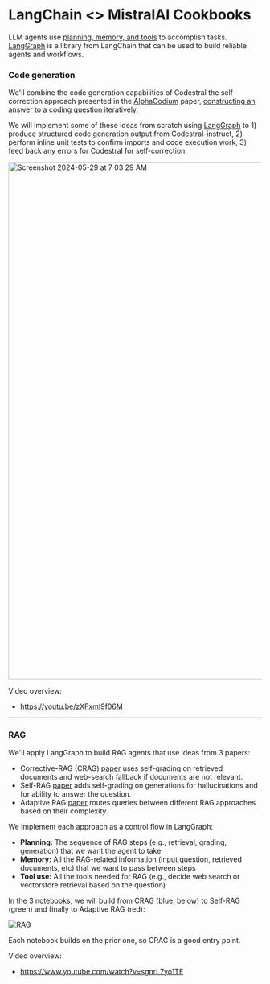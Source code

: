 # LangChain <> MistralAI Cookbooks

LLM agents use [planning, memory, and tools](https://lilianweng.github.io/posts/2023-06-23-agent/) to accomplish tasks. [LangGraph](https://python.langchain.com/docs/langgraph) is a library from LangChain that can be used to build reliable agents and workflows.

### Code generation

We'll combine the code generation capabilities of Codestral the self-correction approach presented in the [AlphaCodium](https://github.com/Codium-ai/AlphaCodium) paper, [constructing an answer to a coding question iteratively](https://x.com/karpathy/status/1748043513156272416?s=20).  

We will implement some of these ideas from scratch using [LangGraph](https://python.langchain.com/docs/langgraph) to 1) produce structured code generation output from Codestral-instruct, 2) perform inline unit tests to confirm imports and code execution work, 3) feed back any errors for Codestral for self-correction.

<img width="1029" alt="Screenshot 2024-05-29 at 7 03 29 AM" src="https://github.com/rlancemartin/mistral-cookbook/assets/122662504/4ad2c6f3-2fe5-4a0a-b33c-02f489170c0a">

Video overview:

* https://youtu.be/zXFxmI9f06M

--- 

### RAG

We'll apply LangGraph to build RAG agents that use ideas from 3 papers:

* Corrective-RAG (CRAG) [paper](https://arxiv.org/pdf/2401.15884.pdf) uses self-grading on retrieved documents and web-search fallback if documents are not relevant.
* Self-RAG [paper](https://arxiv.org/abs/2310.11511) adds self-grading on generations for hallucinations and for ability to answer the question.
* Adaptive RAG [paper](https://arxiv.org/abs/2403.14403) routes queries between different RAG approaches based on their complexity.

We implement each approach as a control flow in LangGraph:
- **Planning:** The sequence of RAG steps (e.g., retrieval, grading, generation) that we want the agent to take
- **Memory:** All the RAG-related information (input question, retrieved documents, etc) that we want to pass between steps
- **Tool use:** All the tools needed for RAG (e.g., decide web search or vectorstore retrieval based on the question)

In the 3 notebooks, we will build from CRAG (blue, below) to Self-RAG (green) and finally to Adaptive RAG (red):

![RAG](./img/langgraph_adaptive_rag.png "RAG control flow")

Each notebook builds on the prior one, so CRAG is a good entry point.

Video overview:

* https://www.youtube.com/watch?v=sgnrL7yo1TE
